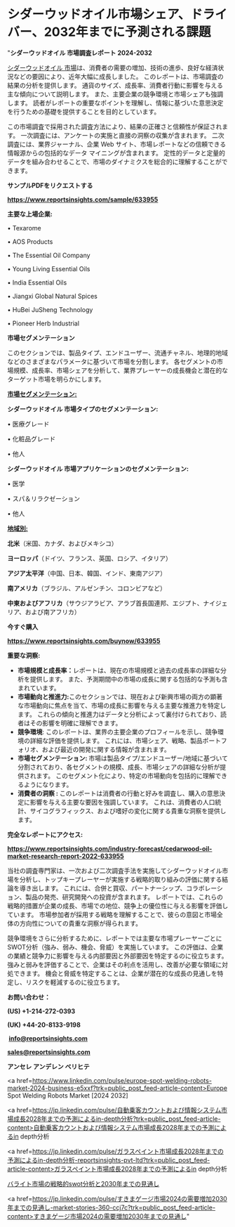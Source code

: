 # シダーウッドオイル市場シェア、ドライバー、2032年までに予測される課題

"<strong>シダーウッドオイル 市場調査レポート 2024-2032</strong>

<a href=https://www.reportsinsights.com/sample/633955>シダーウッドオイル 市場</a>は、消費者の需要の増加、技術の進歩、良好な経済状況などの要因により、近年大幅に成長しました。 このレポートは、市場調査の結果の分析を提供します。 通貨のサイズ、成長率、消費者行動に影響を与える主な傾向について説明します。 また、主要企業の競争環境と市場シェアも強調します。 読者がレポートの重要なポイントを理解し、情報に基づいた意思決定を行うための基礎を提供することを目的としています。

この市場調査で採用された調査方法により、結果の正確さと信頼性が保証されます。 一次調査には、アンケートの実施と直接の洞察の収集が含まれます。 二次調査には、業界ジャーナル、企業 Web サイト、市場レポートなどの信頼できる情報源からの包括的なデータ マイニングが含まれます。 定性的データと定量的データを組み合わせることで、市場のダイナミクスを総合的に理解することができます。

<strong><b>サンプルPDFをリクエストする</b></strong>

<a href=https://www.reportsinsights.com/sample/633955><strong><u>https://www.reportsinsights.com/sample/633955</u></strong></a>

<strong>主要な上場企業:</strong>

• Texarome

• AOS Products

• The Essential Oil Company

• Young Living Essential Oils

• India Essential Oils

• Jiangxi Global Natural Spices

• HuBei JuSheng Technology

• Pioneer Herb Industrial

<strong>市場セグメンテーション</strong>

このセクションでは、製品タイプ、エンドユーザー、流通チャネル、地理的地域などのさまざまなパラメータに基づいて市場を分割します。 各セグメントの市場規模、成長率、市場シェアを分析して、業界プレーヤーの成長機会と潜在的なターゲット市場を明らかにします。

<strong><u>市場セグメンテーション</u></strong><strong><u>:</u></strong>

<strong>シダーウッドオイル 市場タイプのセグメンテーション:</strong>

• 医療グレード

• 化粧品グレード

• 他人

<strong>シダーウッドオイル 市場アプリケーションのセグメンテーション:</strong>

• 医学

• スパ＆リラクゼーション

• 他人

<strong><u>地域別</u></strong><strong><u>:</u></strong>

<strong>北米</strong>（米国、カナダ、およびメキシコ）

<strong>ヨーロッパ</strong>（ドイツ、フランス、英国、ロシア、イタリア）

<strong>アジア太平洋</strong>（中国、日本、韓国、インド、東南アジア）

<strong>南アメリカ</strong>（ブラジル、アルゼンチン、コロンビアなど）

<strong>中東およびアフリカ</strong>（サウジアラビア、アラブ首長国連邦、エジプト、ナイジェリア、および南アフリカ）

<strong>今すぐ購入</strong>

<a href=https://www.reportsinsights.com/buynow/633955><strong><u>https://www.reportsinsights.com/buynow/633955</u></strong></a>

<strong>重要な洞察:</strong>
<ul>
  <li><strong>市場規模と成長率：</strong>レポートは、現在の市場規模と過去の成長率の詳細な分析を提供します。 また、予測期間中の市場の成長に関する包括的な予測も含まれています。</li>
  <li><strong>市場動向と推進力:</strong>このセクションでは、現在および新興市場の両方の顕著な市場動向に焦点を当て、市場の成長に影響を与える主要な推進力を特定します。 これらの傾向と推進力はデータと分析によって裏付けられており、読者はその影響を明確に理解できます。</li>
  <li><strong>競争環境</strong>: このレポートは、業界の主要企業のプロフィールを示し、競争環境の詳細な評価を提供します。 これには、市場シェア、戦略、製品ポートフォリオ、および最近の開発に関する情報が含まれます。</li>
  <li><strong>市場セグメンテーション: </strong>市場は製品タイプ/エンドユーザー/地域に基づいて分割されており、各セグメントの規模、成長、市場シェアの詳細な分析が提供されます。 このセグメント化により、特定の市場動向を包括的に理解できるようになります。</li>
  <li><strong>消費者の洞察 : </strong>このレポートは消費者の行動と好みを調査し、購入の意思決定に影響を与える主要な要因を強調しています。 これは、消費者の人口統計、サイコグラフィックス、および嗜好の変化に関する貴重な洞察を提供します。</li>
</ul>
<strong>完全なレポートにアクセス:</strong>

<a href=https://www.reportsinsights.com/industry-forecast/cedarwood-oil-market-research-report-2022-633955><strong><u><b>https://www.reportsinsights.com/industry-forecast/cedarwood-oil-market-research-report-2022-633955</b></u></strong></a>

当社の調査専門家は、一次および二次調査手法を実施してシダーウッドオイル市場を分析し、トップキープレーヤーが実施する戦略的取り組みの評価に関する結論を導き出します。 これには、合併と買収、パートナーシップ、コラボレーション、製品の発売、研究開発への投資が含まれます。 レポートでは、これらの戦略的措置が企業の成長、市場での地位、競争上の優位性に与える影響を評価しています。 市場参加者が採用する戦略を理解することで、彼らの意図と市場全体の方向性についての貴重な洞察が得られます。

競争環境をさらに分析するために、レポートでは主要な市場プレーヤーごとにSWOT分析（強み、弱み、機会、脅威）を実施しています。 この評価は、企業の業績と競争力に影響を与える内部要因と外部要因を特定するのに役立ちます。 強みと弱みを評価することで、企業はその利点を活用し、改善が必要な領域に対処できます。 機会と脅威を特定することは、企業が潜在的な成長の見通しを特定し、リスクを軽減するのに役立ちます。

<strong>お問い合わせ：</strong>

<strong>(US) +1-214-272-0393</strong>

<strong>(UK) +44-20-8133-9198</strong>

<strong> </strong><a href=info@reportsinsights.com><strong><u>info@reportsinsights.com</u></strong></a>

<a href=sales@reportsinsights.com><strong><u>sales@reportsinsights.com</u></strong></a>

<strong>アンセレ アンデレン ベリヒテ</strong>

<a href=https://www.linkedin.com/pulse/europe-spot-welding-robots-market-2024-business-e5xxf?trk=public_post_feed-article-content>Europe Spot Welding Robots Market [2024 2032]</a>

<a href=https://jp.linkedin.com/pulse/自動乗客カウントおよび情報システム市場成長2028年までの予測によるin-depth分析?trk=public_post_feed-article-content>自動乗客カウントおよび情報システム市場成長2028年までの予測によるin depth分析</a>

<a href=https://jp.linkedin.com/pulse/ガラスペイント市場成長2028年までの予測によるin-depth分析-reportsinsights-pvt-ltd?trk=public_post_feed-article-content>ガラスペイント市場成長2028年までの予測によるin depth分析</a>

<a href=https://www.linkedin.com/pulse/バライト市場の戦略的swot分析と2030年までの見通し-reports-insights-expert-b663f/>バライト市場の戦略的swot分析と2030年までの見通し</a>

<a href=https://jp.linkedin.com/pulse/すきまゲージ市場2024の需要増加2030年までの見通し-market-stories-360-ccj7c?trk=public_post_feed-article-content>すきまゲージ市場2024の需要増加2030年までの見通し</a>"
